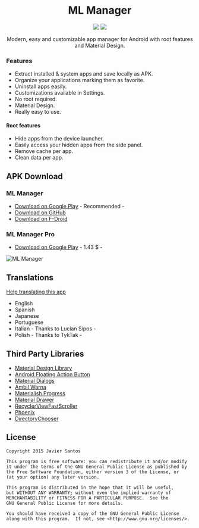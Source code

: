 <h1 align="center">ML Manager</h1>

<p align="center">
  <a target="_blank" href="https://travis-ci.org/javiersantos/MLManager"><img src="https://travis-ci.org/javiersantos/MLManager.svg?branch=master"></a>
  <a target="_blank" href="http://android-arsenal.com/details/3/2003"><img src="https://img.shields.io/badge/Android%20Arsenal-MLManager-blue.svg?style=flat"></a>
</p>

<p align="center">Modern, easy and customizable app manager for Android with root features and Material Design.</p>

### Features
* Extract installed & system apps and save locally as APK.
* Organize your applications marking them as favorite.
* Uninstall apps easily.
* Customizations available in Settings.
* No root required.
* Material Design.
* Really easy to use.

#### Root features
* Hide apps from the device launcher.
* Easily access your hidden apps from the side panel.
* Remove cache per app.
* Clean data per app.

## APK Download
### ML Manager
* [Download on Google Play](https://play.google.com/store/apps/details?id=com.javiersantos.mlmanager) - Recommended -
* [Download on GitHub](https://github.com/javiersantos/MLManager/releases)
* [Download on F-Droid](https://f-droid.org/repository/browse/?fdid=com.javiersantos.mlmanager)

### ML Manager Pro
* [Download on Google Play](https://play.google.com/store/apps/details?id=com.javiersantos.mlmanagerpro) - 1.43 $ -

![ML Manager](https://raw.githubusercontent.com/javiersantos/MLManager/master/Screenshots/header-basic.png)

## Translations
[Help translating this app](https://crowdin.com/project/ml-manager)
* English
* Spanish
* Japanese
* Portuguese
* Italian - Thanks to Lucian Sipos -
* Polish - Thanks to TykTak -

## Third Party Libraries
* [Material Design Library](https://github.com/navasmdc/MaterialDesignLibrary)
* [Android Floating Action Button](https://github.com/futuresimple/android-floating-action-button)
* [Material Dialogs](https://github.com/afollestad/material-dialogs)
* [Ambil Warna](https://github.com/yukuku/ambilwarna)
* [Materialish Progress](https://github.com/pnikosis/materialish-progress)
* [Material Drawer](https://github.com/mikepenz/MaterialDrawer)
* [RecyclerViewFastScroller](https://github.com/danoz73/RecyclerViewFastScroller)
* [Phoenix](https://github.com/Yalantis/Phoenix)
* [DirectoryChooser](https://github.com/passy/Android-DirectoryChooser)

## License

    Copyright 2015 Javier Santos

    This program is free software: you can redistribute it and/or modify
    it under the terms of the GNU General Public License as published by
    the Free Software Foundation, either version 3 of the License, or
    (at your option) any later version.

    This program is distributed in the hope that it will be useful,
    but WITHOUT ANY WARRANTY; without even the implied warranty of
    MERCHANTABILITY or FITNESS FOR A PARTICULAR PURPOSE.  See the
    GNU General Public License for more details.

    You should have received a copy of the GNU General Public License
    along with this program.  If not, see <http://www.gnu.org/licenses/>.
